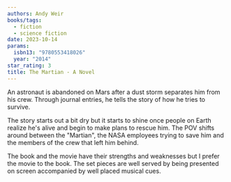 ```yaml
---
authors: Andy Weir
books/tags:
  - fiction
  - science fiction
date: 2023-10-14
params:
  isbn13: "9780553418026"
  year: "2014"
star_rating: 3
title: The Martian - A Novel
---
```


An astronaut is abandoned on Mars after a dust storm separates him from his
crew. Through journal entries, he tells the story of how he tries to survive.

<!--more-->

The story starts out a bit dry but it starts to shine once people on Earth
realize he's alive and begin to make plans to rescue him. The POV shifts around
between the "Martian", the NASA employees trying to save him and the members of
the crew that left him behind.

The book and the movie have their strengths and weaknesses but I prefer the
movie to the book. The set pieces are well served by being presented on screen
accompanied by well placed musical cues.
